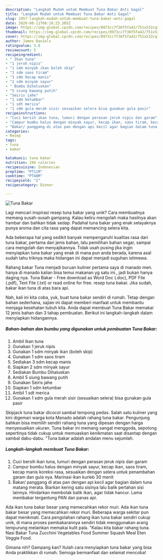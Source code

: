 ```yaml
---
description: "Langkah Mudah untuk Membuat Tuna Bakar Anti Gagal"
title: "Langkah Mudah untuk Membuat Tuna Bakar Anti Gagal"
slug: 1957-langkah-mudah-untuk-membuat-tuna-bakar-anti-gagal
date: 2020-08-11T08:18:23.385Z
image: https://img-global.cpcdn.com/recipes/8973cc7f36f5fa42/751x532cq70/tuna-bakar-foto-resep-utama.jpg
thumbnail: https://img-global.cpcdn.com/recipes/8973cc7f36f5fa42/751x532cq70/tuna-bakar-foto-resep-utama.jpg
cover: https://img-global.cpcdn.com/recipes/8973cc7f36f5fa42/751x532cq70/tuna-bakar-foto-resep-utama.jpg
author: James Daniels
ratingvalue: 3.8
reviewcount: 5
recipeingredient:
- " Ikan tuna"
- "1 jeruk nipis"
- "1 sdm minyak ikan boleh skip"
- "1 sdm saos tiram"
- "3 sdm kecap manis"
- "2 sdm minyak sayur"
- " Bumbu Dihaluskan"
- "5 siung bawang putih"
- "Seiris jahe"
- "1 sdm ketumbar"
- "1 sdt merica"
- "1 sdm gula merah sisir sesuaikan selera bisa gunakan gula pasir"
recipeinstructions:
- "Cuci bersih ikan tuna, lumuri dengan perasan jeruk nipis dan garam"
- "Campur bumbu halus dengan minyak sayur, kecap ikan, saos tiram, kecap manis koreksi rasa, sesuaikan dengan selera untuk penambahan garam dan gula nya. Marinasi ikan kurleb 30 menit"
- "Bakar/ panggang di atas pan dengan api kecil agar bagian dalam tuna matang merata. Biarkan kering satu sisinya lalu balik perlahan sisi lainnya. Hindarkan membolak balik ikan, agar tidak hancur. Lama membakar tergantung PAN dan panas api."
categories:
- Resep
tags:
- tuna
- bakar

katakunci: tuna bakar 
nutrition: 194 calories
recipecuisine: Indonesian
preptime: "PT11M"
cooktime: "PT48M"
recipeyield: "2"
recipecategory: Dinner

---
```



![Tuna Bakar](https://img-global.cpcdn.com/recipes/8973cc7f36f5fa42/751x532cq70/tuna-bakar-foto-resep-utama.jpg)

Lagi mencari inspirasi resep tuna bakar yang unik? Cara membuatnya memang susah-susah gampang. Kalau keliru mengolah maka hasilnya akan hambar dan bahkan tidak sedap. Padahal tuna bakar yang enak selayaknya punya aroma dan cita rasa yang dapat memancing selera kita.

Ada beberapa hal yang sedikit banyak mempengaruhi kualitas rasa dari tuna bakar, pertama dari jenis bahan, lalu pemilihan bahan segar, sampai cara mengolah dan menyajikannya. Tidak usah pusing jika ingin menyiapkan tuna bakar yang enak di mana pun anda berada, karena asal sudah tahu triknya maka hidangan ini dapat menjadi suguhan istimewa.

Rahang bakar Tuna menjadi buruan kuliner pertama saya di manado men. hanya di manado kalian bisa temui makanan yg satu ini., jadi bukan hanya daging nya. Tuna Bakar - Free download as Word Doc (.doc), PDF File (.pdf), Text File (.txt) or read online for free. resep tuna bakar. Jika sudah, bakar ikan tuna di atas bara api.


Nah, kali ini kita coba, yuk, buat tuna bakar sendiri di rumah. Tetap dengan bahan sederhana, sajian ini dapat memberi manfaat untuk membantu menjaga kesehatan tubuh kita. Anda dapat membuat Tuna Bakar memakai 12 jenis bahan dan 3 tahap pembuatan. Berikut ini langkah-langkah dalam menyiapkan hidangannya.

<!--inarticleads1-->

##### Bahan-bahan dan bumbu yang digunakan untuk pembuatan Tuna Bakar:

1. Ambil  Ikan tuna
1. Gunakan 1 jeruk nipis
1. Gunakan 1 sdm minyak ikan (boleh skip)
1. Gunakan 1 sdm saos tiram
1. Sediakan 3 sdm kecap manis
1. Siapkan 2 sdm minyak sayur
1. Sediakan  Bumbu Dihaluskan
1. Ambil 5 siung bawang putih
1. Gunakan Seiris jahe
1. Siapkan 1 sdm ketumbar
1. Ambil 1 sdt merica
1. Gunakan 1 sdm gula merah sisir (sesuaikan selera) bisa gunakan gula pasir


Skipjack tuna bakar dicocol sambal tempong pedas. Salah satu kuliner yang kini digemari warga kota Manado adalah rahang tuna bakar. Pengunjung bahkan bisa memilih sendiri rahang tuna yang dipesan dengan harga menyesuaikan ukuran. Tuna bakar ini memang sangat menggoda, sepotong sepertinya tidak cukup untuk memuaskan kenikmatan saat disantap dengan sambal dabu-dabu. &#34;Tuna bakar adalah andalan menu sejumlah. 

<!--inarticleads2-->

##### Langkah-langkah membuat Tuna Bakar:

1. Cuci bersih ikan tuna, lumuri dengan perasan jeruk nipis dan garam
1. Campur bumbu halus dengan minyak sayur, kecap ikan, saos tiram, kecap manis koreksi rasa, sesuaikan dengan selera untuk penambahan garam dan gula nya. Marinasi ikan kurleb 30 menit
1. Bakar/ panggang di atas pan dengan api kecil agar bagian dalam tuna matang merata. Biarkan kering satu sisinya lalu balik perlahan sisi lainnya. Hindarkan membolak balik ikan, agar tidak hancur. Lama membakar tergantung PAN dan panas api.


Ada ikan tuna bakar besar yang memecahkan rekor muri. Ada ikan tuna bakar besar yang memecahkan rekor muri. Beberapa warga sekitar pun dapat menikmati. Cara pengolahan rahang ikan tuna bakar sendiri cukup unik, di mana proses pembakarannya sendiri tidak menggunakan arang tempurung melainkan memakai kulit pala. &#34;Kalau kita bakar rahang tuna. Nasi Bakar Tuna Zucchini Vegetables Food Summer Squash Meal Eten Veggie Food. 

Gimana nih? Gampang kan? Itulah cara menyiapkan tuna bakar yang bisa Anda praktikkan di rumah. Semoga bermanfaat dan selamat mencoba!
